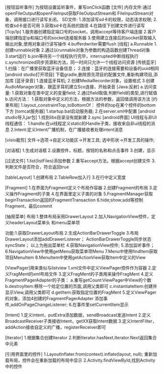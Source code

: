 [按钮监听事件]
为按钮设置监听事件，重写onClick函数
[文件]
内存文件:通过openFileOutput和openFileInput获取FileOutputStream和
FileInputStream对象，调用接口进行读写关闭。
SD文件:
1.添加读写sd卡的权限，动态请求权限;
2.检查sd卡是否可用
3.获取sd卡在系统的路径
4.在路径下创建文件进行读写
[Tcp/Ip]
1.服务器创建指定端口号的socket，调用accept等待客户端连接
2.客户端创建指定ip和端口号的socket连接服务器
3.使用建立连接后的socket获取输入输出对象,使用对象进行读写操作
4.bufferdwriter需要flush
[线程]
a.Runnable
1.创建runnable对象
2.通过以runnable对象为参数的构造函数创建Thread对象
3.start运行
b.join等待另一个线程执行完毕，interrupted中断线程执行
c.synchronized同步资源和方法，同一时间只允许一个线程访问资源
[传统蓝牙]
1.扫描：在广播里获取蓝牙设备信息；
2.连接：蓝牙的连接需要和设备的uuid相同
[android studio打开项目]
下载gradle,删除原先项目的配置文件,重新构建项目,添加库
[蓝牙录音]
1.连接蓝牙耳机;
2.创建MediaRecorder对象，设置格式
3.创建AudioManager对象，跟蓝牙耳机建立Sco连接，开始录音
[Java:反射]
a.访问变量:
1.获取对象在类中定义的变量field;
2.通过field取值;判断field的类型,进行赋值
b.访问方法：
1.获取对象中定义的方法，根据方法的参数，返回值调用该方法
[约束布局]
1.layout_constraintTop_toBottomOf：
控件的top在某个控件的bottom下方
[tomcat服务器]
1.startup.bat启动服务器;
2.在server.xml中配置<Context docBase="D:\web" path="/web"/>
[android studio导入jar包]
1.找到libs目录没有就新建
2.sync
[android界面]
UI线程与非UI线程通信：
1.handle:在ui线程定义static的Handle子类，接收来自非ui线程的消息
2.Intent:定义Intent广播机制，在广播接收者处理intent消息

[visio裁剪]
文件->选项->自定义功能区->开发工具;
选中形状->开发工具的操作;

[对话框]
1.生成对话框
2.设置控件，标题，按钮的名称和点击事件
3.创建，显示

[过滤文件]
1.list(listFiles)添加参数
2.重写accept方法，根据accept创建文件
3.判断文件是否符合，符合返回true

[tableLayout]
1.创建布局
2.TableRow加入行
3.在行中定义宽度

[Fragment]
1.在界面为Fragment定义个布局作容器
2.创建Fragment的布局
3.定义操作Fragment的子类
4.在界面里定义子类的对象
5.FragmentManager获取beginTransaction返回的FragmentTransaction
6.hide;show;add等控制Fragment，最后commit

[抽屉菜单]
布局:1.整体布局采用DrawerLayout
2.加入NavigationView控件，定义headerLayout菜单头
和menu菜单项

功能:1.获取DrawerLayout布局
2.生成ActionBarDrawerToggle
3.布局DrawerLayout添加addDrawerListener；
ActionBarDrawerToggle同步状态syncState；
以上为拖出菜单栏
4.获取NavigationView控件;
5.添加监听事件；
6.NavigationView中使用getMenu获取菜单项Menu
7.Menu中使用findItem获取项目MenuItem
8.MenuItem中使用getActionView获取Item中定义的View

[ViewPager]用来类似与listview
1.xml文件中定义ViewPager控件作为容器
2.定义FragMent的xml布局文件
3.定义FragMent的子类用来操作FragMent
4.定义FragmentPagerAdapter的子类：
a.重写getCount:ViewPager中View的个数
b.destroyItem:移除一个给定位置的页面,调用父类即可
c.instantiateItem:创建并显示View,调用父类即可
d.getItem:获取指定位置的FragMent
5.定义ViewPager的对象，添加4创建的FragmentPagerAdapter
添加事件,addOnPageChangeListener;
6.在事件里setCurrentItem显示

[Intent]
1.定义Intent，putExtra添加数据，sendBroadcast发送Intent
2.定义BroadcastReceiver子类接收Intent，getXX获取Intent数据
3.定义IntentFilter，addAction接收自定义的广播，registerReceiver即可

[Iterator]
1.根据集合创建Iterator<Type>
2.判断Iterator.hasNext,Iterator.Next返回集合中元素

[引用界面里的控件]
1.LayoutInflater.from(context).inflate(layout, null);
重新加载布局，控件会在重新加载的布局中显示
2.Activity.findViewById,找到Activity中的控件
